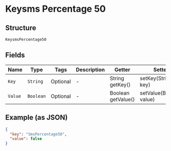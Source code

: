 
# Keysms Percentage 50

## Structure

`KeysmsPercentage50`

## Fields

| Name | Type | Tags | Description | Getter | Setter |
|  --- | --- | --- | --- | --- | --- |
| `Key` | `String` | Optional | - | String getKey() | setKey(String key) |
| `Value` | `Boolean` | Optional | - | Boolean getValue() | setValue(Boolean value) |

## Example (as JSON)

```json
{
  "key": "SmsPercentage50",
  "value": false
}
```

